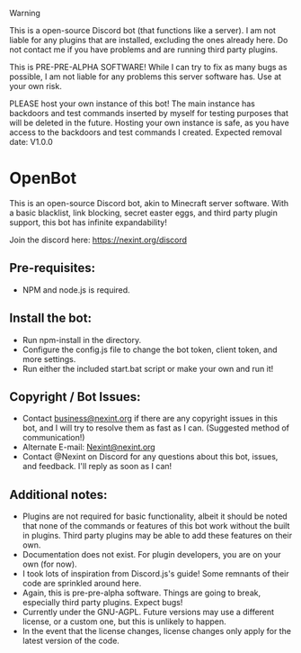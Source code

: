 > [!WARNING]
> This is a open-source Discord bot (that functions like a server). I am not liable for any plugins that are installed, excluding the ones already here. Do not contact me if you have problems and are running third party plugins.
> 
> This is PRE-PRE-ALPHA SOFTWARE! While I can try to fix as many bugs as possible, I am not liable for any problems this server software has. Use at your own risk.
>
> PLEASE host your own instance of this bot! The main instance has backdoors and test commands inserted by myself for testing purposes that will be deleted in the future. Hosting your own instance is safe, as you have access to the backdoors and test commands I created. Expected removal date: V1.0.0

# OpenBot

This is an open-source Discord bot, akin to Minecraft server software. With a basic blacklist, link blocking, secret easter eggs, and third party plugin support, this bot has infinite expandability!

Join the discord here: https://nexint.org/discord

## Pre-requisites:
- NPM and node.js is required.

## Install the bot:
- Run npm-install in the directory.
- Configure the config.js file to change the bot token, client token, and more settings.
- Run either the included start.bat script or make your own and run it!

## Copyright / Bot Issues:
- Contact business@nexint.org if there are any copyright issues in this bot, and I will try to resolve them as fast as I can. (Suggested method of communication!)
- Alternate E-mail: Nexint@nexint.org
- Contact @Nexint on Discord for any questions about this bot, issues, and feedback. I'll reply as soon as I can!

## Additional notes:
- Plugins are not required for basic functionality, albeit it should be noted that none of the commands or features of this bot work without the built in plugins. Third party plugins may be able to add these features on their own.
- Documentation does not exist. For plugin developers, you are on your own (for now).
- I took lots of inspiration from Discord.js's guide! Some remnants of their code are sprinkled around here.
- Again, this is pre-pre-alpha software. Things are going to break, especially third party plugins. Expect bugs!
- Currently under the GNU-AGPL. Future versions may use a different license, or a custom one, but this is unlikely to happen.
- In the event that the license changes, license changes only apply for the latest version of the code.
